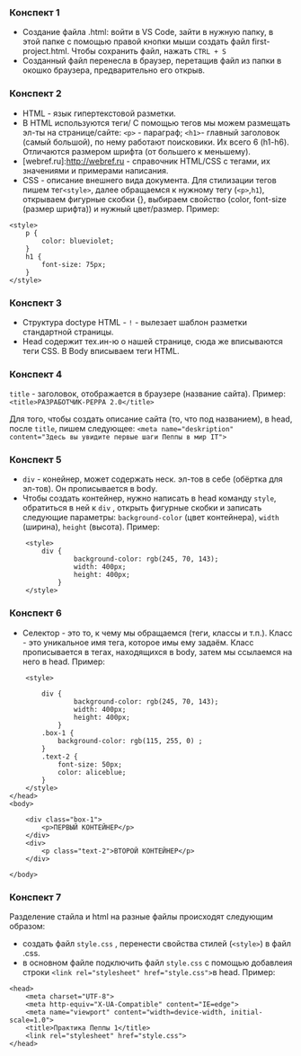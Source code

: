 ### Конспект 1
- Создание файла .html: войти в VS Code, зайти в нужную папку, в этой папке с помощью правой кнопки мыши создать файл first-project.html. Чтобы сохранить файл, нажать `CTRL + S`
- Созданный файл перенесла в браузер, перетащив файл из папки в окошко браузера, предварительно его открыв.  

### Конспект 2
- HTML - язык гипертекстовой разметки.
- В HTML используются теги/ С помощью тегов мы можем размещать эл-ты на странице/сайте:
`<p>` - параграф;
`<h1>`- главный заголовок (самый большой), по нему работают поисковики. Их всего 6 (h1-h6). Отличаются размером шрифта (от большего к меньшему).
- [webref.ru]:http://webref.ru - справочник HTML/CSS с тегами, их значениями и примерами написания.
- CSS - описание внешнего вида документа. Для стилизации тегов пишем тег`<style>`, далее обращаемся к нужному тегу (`<p>`,`h1`), открываем фигурные скобки {}, выбираем свойство (color, font-size (размер шрифта)) и нужный цвет/размер. Пример: 
```
<style>
    p {
        color: blueviolet;
    }
    h1 {
        font-size: 75px;
    }
</style> 
```

### Конспект 3
- Структура doctype HTML - `!` - вылезает шаблон разметки стандартной страницы. 
- Head  содержит тех.ин-ю о нашей странице, сюда же вписываются теги CSS. В Body вписываем теги HTML. 

### Конспект 4 
`title` -  заголовок, отображается в браузере (название сайта). Пример:
`<title>РАЗРАБОТЧИК-PEPPA 2.0</title>`

Для того, чтобы создать описание сайта (то, что под названием), в head, после `title`, пишем следующее: 
`<meta name="deskription" content="Здесь вы увидите первые шаги Пеппы в мир IT">`

### Конспект 5
- `div` - конейнер, может содержать неск. эл-тов в себе (обёртка для эл-тов). Он прописывается в body.
-  Чтобы создать контейнер, нужно написать в head команду `style`, обратиться в ней к `div` , открыть фигурные скобки и записать следующие параметры: `background-color` (цвет контейнера), `width` (ширина), `height` (высота). Пример:
```
    <style>
        div {
                background-color: rgb(245, 70, 143);
                width: 400px;
                height: 400px;
            }
    </style>
```
### Конспект 6
- Селектор - это то, к чему мы обращаемся (теги, классы и т.п.). Класс - это уникальное имя тега, которое имы ему задаём. Класс прописывается в тегах, находящихся в body, затем мы ссылаемся на него в head. Пример:
```
    <style>

        div {
                background-color: rgb(245, 70, 143);
                width: 400px;
                height: 400px;
            }
        .box-1 {
            background-color: rgb(115, 255, 0) ;
        }
        .text-2 {
            font-size: 50px;
            color: aliceblue;
        }
    </style>
</head>
<body>

    <div class="box-1">
        <p>ПЕРВЫЙ КОНТЕЙНЕР</p>
    </div>
    <div>
        <p class="text-2">ВТОРОЙ КОНТЕЙНЕР</p>
    </div>
    
</body>
```
### Конспект 7
Разделение стайла и html на разные файлы происходят следующим образом: 
- создать файл `style.css` , перенести свойства стилей (`<style>`) в файл .css. 
-  в основном файле подключить файл `style.css` с помощью добавлеия строки `<link rel="stylesheet" href="style.css">`в head.
Пример:
```
<head>
    <meta charset="UTF-8">
    <meta http-equiv="X-UA-Compatible" content="IE=edge">
    <meta name="viewport" content="width=device-width, initial-scale=1.0">
    <title>Практика Пеппы 1</title>
    <link rel="stylesheet" href="style.css">
</head>
```